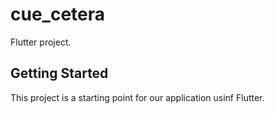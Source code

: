 # cue_cetera

Flutter project.

## Getting Started

This project is a starting point for our application usinf Flutter.

